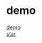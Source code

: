 # demo
 [demo](http://carryguan.me/flex-add/fb1.html)   
[star](https://fog3211.github.io/demo/Star/Star.html)
